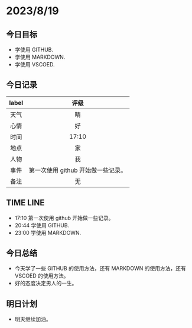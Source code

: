 # 2023/8/19
## 今日目标
+ 学使用 GITHUB.
+ 学使用 MARKDOWN.
+ 学使用 VSCOED.

## 今日记录
|label|评级                                        |
|:-:|:-:|
|天气|晴|
|心情|好|
|时间|17:10|
|地点|家|
|人物|我|
|事件|第一次使用 github 开始做一些记录。|
|备注|无|

## TIME LINE
+ 17:10 第一次使用 github 开始做一些记录。
+ 20:44 学使用 GITHUB. 
+ 23:00 学使用 MARKDOWN.
  
## 今日总结
+ 今天学了一些 GITHUB 的使用方法，还有 MARKDOWN 的使用方法，还有 VSCOED 的使用方法。
+ 好的态度决定男人的一生。

## 明日计划
+ 明天继续加油。